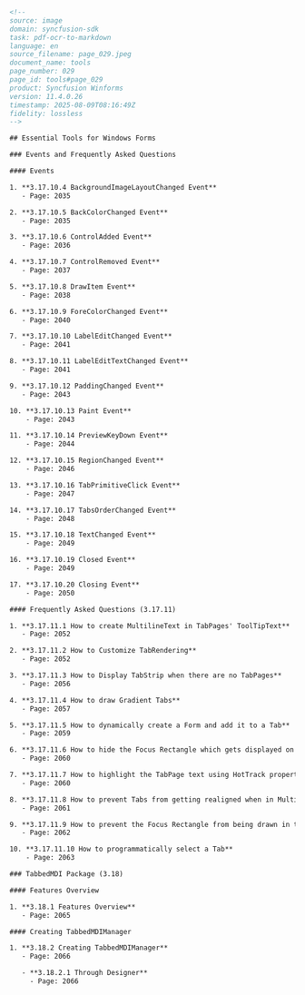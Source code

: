 ```html
<!--
source: image
domain: syncfusion-sdk
task: pdf-ocr-to-markdown
language: en
source_filename: page_029.jpeg
document_name: tools
page_number: 029
page_id: tools#page_029
product: Syncfusion Winforms
version: 11.4.0.26
timestamp: 2025-08-09T08:16:49Z
fidelity: lossless
-->

## Essential Tools for Windows Forms

### Events and Frequently Asked Questions

#### Events

1. **3.17.10.4 BackgroundImageLayoutChanged Event**  
   - Page: 2035

2. **3.17.10.5 BackColorChanged Event**  
   - Page: 2035

3. **3.17.10.6 ControlAdded Event**  
   - Page: 2036

4. **3.17.10.7 ControlRemoved Event**  
   - Page: 2037

5. **3.17.10.8 DrawItem Event**  
   - Page: 2038

6. **3.17.10.9 ForeColorChanged Event**  
   - Page: 2040

7. **3.17.10.10 LabelEditChanged Event**  
   - Page: 2041

8. **3.17.10.11 LabelEditTextChanged Event**  
   - Page: 2041

9. **3.17.10.12 PaddingChanged Event**  
   - Page: 2043

10. **3.17.10.13 Paint Event**  
    - Page: 2043

11. **3.17.10.14 PreviewKeyDown Event**  
    - Page: 2044

12. **3.17.10.15 RegionChanged Event**  
    - Page: 2046

13. **3.17.10.16 TabPrimitiveClick Event**  
    - Page: 2047

14. **3.17.10.17 TabsOrderChanged Event**  
    - Page: 2048

15. **3.17.10.18 TextChanged Event**  
    - Page: 2049

16. **3.17.10.19 Closed Event**  
    - Page: 2049

17. **3.17.10.20 Closing Event**  
    - Page: 2050

#### Frequently Asked Questions (3.17.11)

1. **3.17.11.1 How to create MultilineText in TabPages' ToolTipText**  
   - Page: 2052

2. **3.17.11.2 How to Customize TabRendering**  
   - Page: 2052

3. **3.17.11.3 How to Display TabStrip when there are no TabPages**  
   - Page: 2056

4. **3.17.11.4 How to draw Gradient Tabs**  
   - Page: 2057

5. **3.17.11.5 How to dynamically create a Form and add it to a Tab**  
   - Page: 2059

6. **3.17.11.6 How to hide the Focus Rectangle which gets displayed on the selected Tab**  
   - Page: 2060

7. **3.17.11.7 How to highlight the TabPage text using HotTrack property**  
   - Page: 2060

8. **3.17.11.8 How to prevent Tabs from getting realigned when in Multiline mode**  
   - Page: 2061

9. **3.17.11.9 How to prevent the Focus Rectangle from being drawn in the Tabs**  
   - Page: 2062

10. **3.17.11.10 How to programmatically select a Tab**  
    - Page: 2063

### TabbedMDI Package (3.18)

#### Features Overview

1. **3.18.1 Features Overview**  
   - Page: 2065

#### Creating TabbedMDIManager

1. **3.18.2 Creating TabbedMDIManager**  
   - Page: 2066

   - **3.18.2.1 Through Designer**  
     - Page: 2066
```

<!-- tags: [winforms, events, frequently asked questions, tabbed mdi, features overview, tabbedmdi package, tutorial] keywords: [backgroundimagelayoutchanged, backcolorchanged, controladded, controlremoved, drawitem, forecolorchanged, labeleditchanged, labeledittextchanged, paddingchanged, paint, previewkeydown, regionchanged, tabprimitiveclick, tabsorderchanged, textchanged, closing, closed, multisline text, tab rendering, tabstrip, gradient tabs, dynamic form creation, focus rectangle, hottrack property, multiline mode] -->